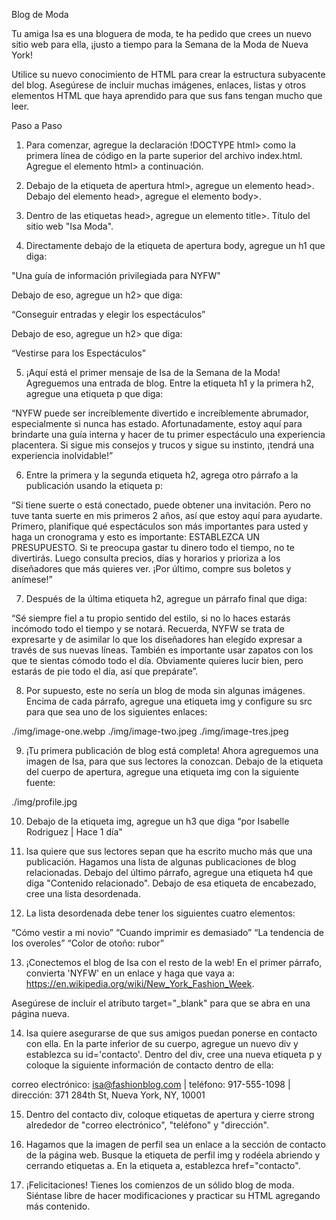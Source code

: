  Blog de Moda

Tu amiga Isa es una bloguera de moda, te ha pedido que crees un nuevo sitio web para ella, ¡justo a tiempo para la Semana de la Moda de Nueva York!

Utilice su nuevo conocimiento de HTML para crear la estructura subyacente del blog. Asegúrese de incluir muchas imágenes, enlaces, listas y otros elementos HTML que haya aprendido para que sus fans tengan mucho que leer.

 Paso a Paso

1. Para comenzar, agregue la declaración !DOCTYPE html> como la primera línea de código en la parte superior del archivo index.html. Agregue el elemento html> a continuación.


2. Debajo de la etiqueta de apertura html>, agregue un elemento head>. Debajo del elemento head>, agregue el elemento body>.


3. Dentro de las etiquetas head>, agregue un elemento title>. Título del sitio web "Isa Moda".

4. Directamente debajo de la etiqueta de apertura body, agregue un h1 que diga:

 "Una guía de información privilegiada para NYFW"

Debajo de eso, agregue un h2> que diga:

 “Conseguir entradas y elegir los espectáculos”

Debajo de eso, agregue un h2> que diga:

 “Vestirse para los Espectáculos”

5. ¡Aquí está el primer mensaje de Isa de la Semana de la Moda! Agreguemos una entrada de blog. Entre la etiqueta h1 y la primera h2, agregue una etiqueta p que diga:

“NYFW puede ser increíblemente divertido e increíblemente abrumador, especialmente si nunca has estado. Afortunadamente, estoy aquí para brindarte una guía interna y hacer de tu primer espectáculo una experiencia placentera. Si sigue mis consejos y trucos y sigue su instinto, ¡tendrá una experiencia inolvidable!”

6. Entre la primera y la segunda etiqueta h2, agrega otro párrafo a la publicación usando la etiqueta p:

“Si tiene suerte o está conectado, puede obtener una invitación. Pero no tuve tanta suerte en mis primeros 2 años, así que estoy aquí para ayudarte. Primero, planifique qué espectáculos son más importantes para usted y haga un cronograma y esto es importante: ESTABLEZCA UN PRESUPUESTO. Si te preocupa gastar tu dinero todo el tiempo, no te divertirás. Luego consulta precios, días y horarios y prioriza a los diseñadores que más quieres ver. ¡Por último, compre sus boletos y anímese!”

7. Después de la última etiqueta h2, agregue un párrafo final que diga:

“Sé siempre fiel a tu propio sentido del estilo, si no lo haces estarás incómodo todo el tiempo y se notará. Recuerda, NYFW se trata de expresarte y de asimilar lo que los diseñadores han elegido expresar a través de sus nuevas líneas. También es importante usar zapatos con los que te sientas cómodo todo el día. Obviamente quieres lucir bien, pero estarás de pie todo el día, así que prepárate”.

8. Por supuesto, este no sería un blog de moda sin algunas imágenes. Encima de cada párrafo, agregue una etiqueta img y configure su src para que sea uno de los siguientes enlaces:

./img/image-one.webp
./img/image-two.jpeg
./img/image-tres.jpeg

9. ¡Tu primera publicación de blog está completa! Ahora agreguemos una imagen de Isa, para que sus lectores la conozcan. Debajo de la etiqueta del cuerpo de apertura, agregue una etiqueta img con la siguiente fuente:

./img/profile.jpg

10. Debajo de la etiqueta img, agregue un h3 que diga “por Isabelle Rodriguez | Hace 1 día"

11. Isa quiere que sus lectores sepan que ha escrito mucho más que una publicación. Hagamos una lista de algunas publicaciones de blog relacionadas. Debajo del último párrafo, agregue una etiqueta h4 que diga "Contenido relacionado". Debajo de esa etiqueta de encabezado, cree una lista desordenada.


12. La lista desordenada debe tener los siguientes cuatro elementos:

“Cómo vestir a mi novio”
“Cuando imprimir es demasiado”
“La tendencia de los overoles”
“Color de otoño: rubor”

13. ¡Conectemos el blog de Isa con el resto de la web! En el primer párrafo, convierta 'NYFW' en un enlace y haga que vaya a: https://en.wikipedia.org/wiki/New_York_Fashion_Week.

Asegúrese de incluir el atributo target="_blank" para que se abra en una página nueva.


14. Isa quiere asegurarse de que sus amigos puedan ponerse en contacto con ella. En la parte inferior de su cuerpo, agregue un nuevo div y establezca su id='contacto'. Dentro del div, cree una nueva etiqueta p y coloque la siguiente información de contacto dentro de ella:

correo electrónico: isa@fashionblog.com | teléfono: 917-555-1098 | dirección: 371 284th St, Nueva York, NY, 10001

15. Dentro del contacto div, coloque etiquetas de apertura y cierre strong alrededor de "correo electrónico", "teléfono" y "dirección".

16. Hagamos que la imagen de perfil sea un enlace a la sección de contacto de la página web. Busque la etiqueta de perfil img y rodéela abriendo y cerrando etiquetas a. En la etiqueta a, establezca href="contacto".

17. ¡Felicitaciones! Tienes los comienzos de un sólido blog de moda. Siéntase libre de hacer modificaciones y practicar su HTML agregando más contenido.